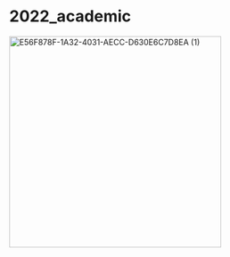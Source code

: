 # 2022_academic
<img width="380" alt="E56F878F-1A32-4031-AECC-D630E6C7D8EA (1)" src="https://user-images.githubusercontent.com/100768412/182272307-73d956ff-3a7b-45c2-b407-19a02152e0da.png">
